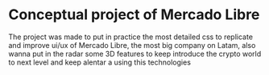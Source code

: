 # Conceptual project of Mercado Libre 

The project was made to put in practice the most detailed css 
to replicate and improve ui/ux of Mercado Libre, the most big 
company on Latam, also wanna put in the radar some 3D features
to keep introduce the crypto world to next level and keep alentar
a using this technologies 
